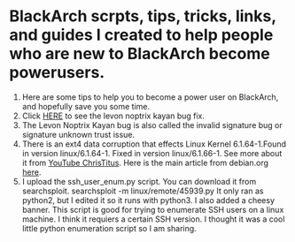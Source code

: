 # BlackArch scrpts, tips, tricks, links, and guides I created to help people who are new to BlackArch become powerusers.
1. Here are some tips to help you to become a power user on BlackArch, and hopefully save you some time.
2. Click [HERE](https://github.com/vorkampfer/blackarch/blob/main/levon_noptrix_kayan_bug) to see the levon noptrix kayan bug fix.
3. The Levon Noptrix Kayan bug is also called the invalid signature bug or signature unknown trust issue.
4. There is an ext4 data corruption that effects Linux Kernel 6.1.64-1.Found in version linux/6.1.64-1.
Fixed in version linux/6.1.66-1. See more about it from [YouTube ChrisTitus](https://www.youtube.com/watch?v=JCSjpegO5Sk). Here is the main article from debian.org [here](https://bugs.debian.org/cgi-bin/bugreport.cgi?bug=1057843). 
5. I upload the ssh_user_enum.py script. You can download it from searchsploit. searchsploit -m linux/remote/45939.py It only ran as python2, but I edited it so it runs with python3. I also added a cheesy banner. This script is good for trying to enumerate SSH users on a linux machine. I think it requiers a certain SSH version. I thought it was a cool little python enumeration script so I am sharing.
